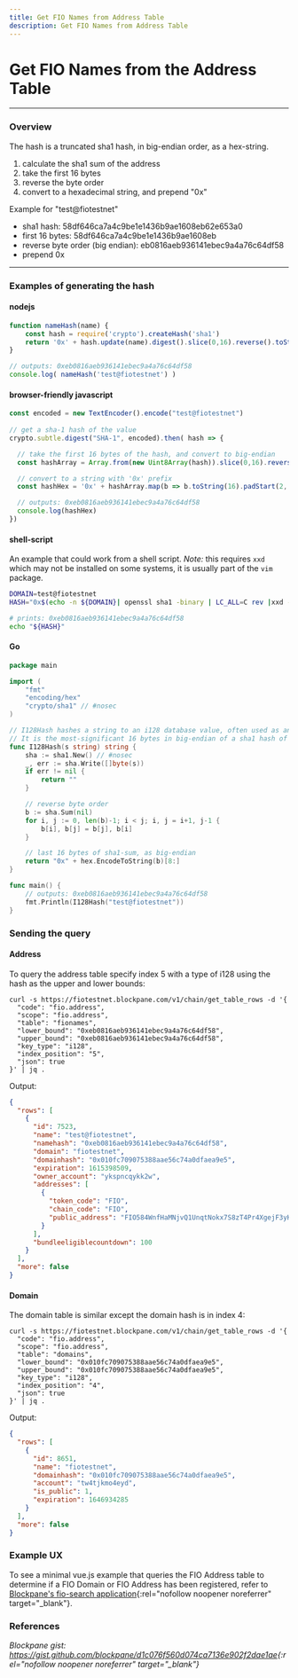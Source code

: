```yaml
---
title: Get FIO Names from Address Table
description: Get FIO Names from Address Table
---
```


# Get FIO Names from the Address Table

---
### Overview

The hash is a truncated sha1 hash, in big-endian order, as a hex-string.

1. calculate the sha1 sum of the address
1. take the first 16 bytes
1. reverse the byte order
1. convert to a hexadecimal string, and prepend "0x"

Example for "test@fiotestnet"

- sha1 hash: 58df646ca7a4c9be1e1436b9ae1608eb62e653a0
- first 16 bytes: 58df646ca7a4c9be1e1436b9ae1608eb
- reverse byte order (big endian): eb0816aeb936141ebec9a4a76c64df58
- prepend 0x

---
### Examples of generating the hash

#### nodejs

```javascript
function nameHash(name) {
    const hash = require('crypto').createHash('sha1')
    return '0x' + hash.update(name).digest().slice(0,16).reverse().toString("hex")
}

// outputs: 0xeb0816aeb936141ebec9a4a76c64df58
console.log( nameHash('test@fiotestnet') )

```

#### browser-friendly javascript

```javascript
const encoded = new TextEncoder().encode("test@fiotestnet")
  
// get a sha-1 hash of the value
crypto.subtle.digest("SHA-1", encoded).then( hash => {

  // take the first 16 bytes of the hash, and convert to big-endian
  const hashArray = Array.from(new Uint8Array(hash)).slice(0,16).reverse()

  // convert to a string with '0x' prefix
  const hashHex = '0x' + hashArray.map(b => b.toString(16).padStart(2, '0')).join('')

  // outputs: 0xeb0816aeb936141ebec9a4a76c64df58
  console.log(hashHex) 
})

```

#### shell-script

An example that could work from a shell script. _Note:_ this requires `xxd` which may not be installed
on some systems, it is usually part of the `vim` package.

```sh
DOMAIN=test@fiotestnet
HASH="0x$(echo -n ${DOMAIN}| openssl sha1 -binary | LC_ALL=C rev |xxd -p | cut -c 9-40)"

# prints: 0xeb0816aeb936141ebec9a4a76c64df58
echo "${HASH}"
```

#### Go

```go
package main

import (
	"fmt"
	"encoding/hex"
	"crypto/sha1" // #nosec
)

// I128Hash hashes a string to an i128 database value, often used as an index for a string in a table.
// It is the most-significant 16 bytes in big-endian of a sha1 hash of the provided string, returned as a hex-string
func I128Hash(s string) string {
	sha := sha1.New() // #nosec
	_, err := sha.Write([]byte(s))
	if err != nil {
		return ""
	}

	// reverse byte order
	b := sha.Sum(nil)
	for i, j := 0, len(b)-1; i < j; i, j = i+1, j-1 {
		b[i], b[j] = b[j], b[i]
	}

	// last 16 bytes of sha1-sum, as big-endian
	return "0x" + hex.EncodeToString(b)[8:]
}

func main() {
	// outputs: 0xeb0816aeb936141ebec9a4a76c64df58
	fmt.Println(I128Hash("test@fiotestnet"))
}

```

### Sending the query

#### Address

To query the address table specify index 5 with a type of i128 using the hash as the upper and lower bounds:

```
curl -s https://fiotestnet.blockpane.com/v1/chain/get_table_rows -d '{
  "code": "fio.address",
  "scope": "fio.address",
  "table": "fionames",
  "lower_bound": "0xeb0816aeb936141ebec9a4a76c64df58",
  "upper_bound": "0xeb0816aeb936141ebec9a4a76c64df58",
  "key_type": "i128",
  "index_position": "5",
  "json": true
}' | jq .
```

Output:

```json
{
  "rows": [
    {
      "id": 7523,
      "name": "test@fiotestnet",
      "namehash": "0xeb0816aeb936141ebec9a4a76c64df58",
      "domain": "fiotestnet",
      "domainhash": "0x010fc709075388aae56c74a0dfaea9e5",
      "expiration": 1615398509,
      "owner_account": "ykspncqykk2w",
      "addresses": [
        {
          "token_code": "FIO",
          "chain_code": "FIO",
          "public_address": "FIO584WnfHaMNjvQ1UnqtNokx7S8zT4Pr4XgejF3yKcYpWfXcEHKa"
        }
      ],
      "bundleeligiblecountdown": 100
    }
  ],
  "more": false
}
```

#### Domain

The domain table is similar except the domain hash is in index 4:

```
curl -s https://fiotestnet.blockpane.com/v1/chain/get_table_rows -d '{
  "code": "fio.address",
  "scope": "fio.address",
  "table": "domains",
  "lower_bound": "0x010fc709075388aae56c74a0dfaea9e5",
  "upper_bound": "0x010fc709075388aae56c74a0dfaea9e5",
  "key_type": "i128",
  "index_position": "4",
  "json": true
}' | jq .
```

Output:

```json
{
  "rows": [
    {
      "id": 8651,
      "name": "fiotestnet",
      "domainhash": "0x010fc709075388aae56c74a0dfaea9e5",
      "account": "tw4tjkmo4eyd",
      "is_public": 1,
      "expiration": 1646934285
    }
  ],
  "more": false
}
```

### Example UX

To see a minimal vue.js example that queries the FIO Address table to determine if a FIO Domain or FIO Address has been registered, refer to [Blockpane's fio-search application](https://github.com/blockpane/fio-search){:rel="nofollow noopener noreferrer" target="_blank"}.

### References

*Blockpane gist: <https://gist.github.com/blockpane/d1c076f560d074ca7136e902f2dae1ae>{:rel="nofollow noopener noreferrer" target="_blank"}*